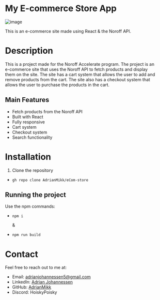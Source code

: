 # My E-commerce Store App

![image](https://github.com/AdrianMikk/JS-frameworksCA/assets/113434165/06996f9c-c7ba-43dd-a69a-ddc1677ece14)

This is an e-commerce site made using React & the Noroff API.

# Description

This is a project made for the Noroff Accelerate program. The project is an e-commerce site that uses the Noroff API to fetch products and display them on the site. The site has a cart system that allows the user to add and remove products from the cart. The site also has a checkout system that allows the user to purchase the products in the cart.

## Main Features

- Fetch products from the Noroff API
- Built with React
- Fully responsive
- Cart system
- Checkout system
- Search functionality

# Installation

1. Clone the repository

*     gh repo clone AdrianMikk/eCom-store

## Running the project

Use the npm commands:

*     npm i
  &
*     npm run build

# Contact

Feel free to reach out to me at:

- Email: adrianjohannessen5@gmail.com
- LinkedIn: [Adrian Johannessen](https://www.linkedin.com/in/adrian-johannessen-5b5b3b1b3/)
- GitHub: [AdrianMikk](https://github.com/AdrianMikk)
- Discord: HoiskyPoisky
